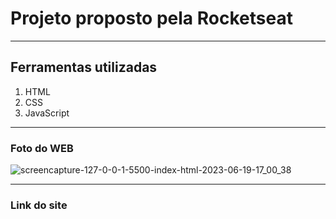 # Projeto proposto pela Rocketseat

-----

## Ferramentas utilizadas

1. HTML
2. CSS
3. JavaScript

-----

### Foto do WEB
![screencapture-127-0-0-1-5500-index-html-2023-06-19-17_00_38](https://github.com/vyoshio71/Dev-Links/assets/116774749/347cdb56-f056-4f4d-8a86-a631f0f948cf)

----

### Link do site 


